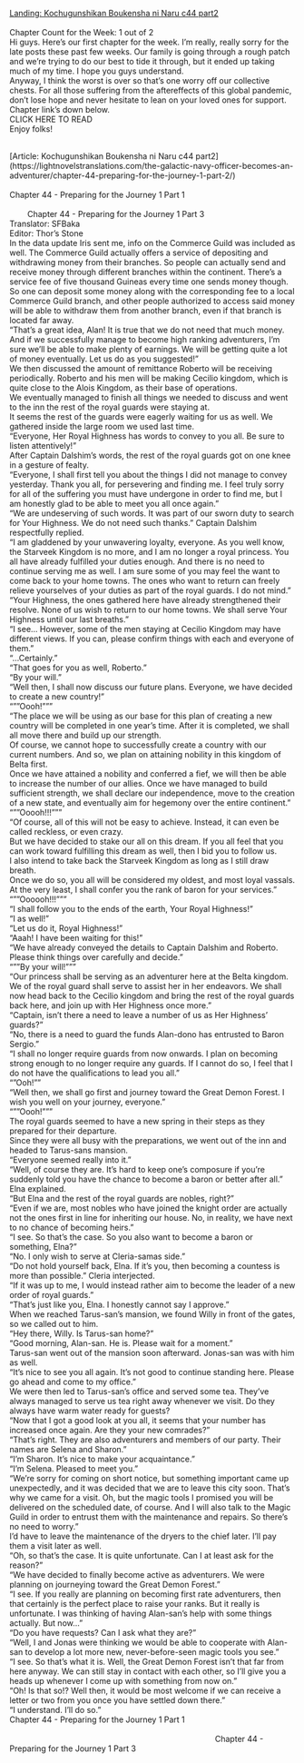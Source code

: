 [Landing: Kochugunshikan Boukensha ni Naru c44 part2](https://lightnovelstranslations.com/galactic-navy-officer-chapter-44-part-2/)
<br/><br/>
Chapter Count for the Week: 1 out of 2<br/>
Hi guys. Here’s our first chapter for the week. I’m really, really sorry for the late posts these past few weeks. Our family is going through a rough patch and we’re trying to do our best to tide it through, but it ended up taking much of my time. I hope you guys understand. <br/>
Anyway, I think the worst is over so that’s one worry off our collective chests. For all those suffering from the aftereffects of this global pandemic, don’t lose hope and never hesitate to lean on your loved ones for support. Chapter link’s down below.<br/>
CLICK HERE TO READ<br/>
Enjoy folks!<br/>

<br/>
[Article: Kochugunshikan Boukensha ni Naru c44 part2](https://lightnovelstranslations.com/the-galactic-navy-officer-becomes-an-adventurer/chapter-44-preparing-for-the-journey-1-part-2/)
<br/><br/>
Chapter 44 - Preparing for the Journey 1 Part 1<br/>
                                                                                                                                        Chapter 44 - Preparing for the Journey 1 Part 3<br/>
Translator: SFBaka<br/>
Editor: Thor’s Stone<br/>
In the data update Iris sent me, info on the Commerce Guild was included as well. The Commerce Guild actually offers a service of depositing and withdrawing money from their branches. So people can actually send and receive money through different branches within the continent. There’s a service fee of five thousand Guineas every time one sends money though.   So one can deposit some money along with the corresponding fee to a local Commerce Guild branch, and other people authorized to access said money will be able to withdraw them from another branch, even if that branch is located far away. <br/>
“That’s a great idea, Alan! It is true that we do not need that much money. And if we successfully manage to become high ranking adventurers, I’m sure we’ll be able to make plenty of earnings. We will be getting quite a lot of money eventually. Let us do as you suggested!”<br/>
We then discussed the amount of remittance Roberto will be receiving periodically. Roberto and his men will be making Cecilio kingdom, which is quite close to the Alois Kingdom, as their base of operations. <br/>
We eventually managed to finish all things we needed to discuss and went to the inn the rest of the royal guards were staying at. <br/>
It seems the rest of the guards were eagerly waiting for us as well. We gathered inside the large room we used last time. <br/>
“Everyone, Her Royal Highness has words to convey to you all. Be sure to listen attentively!”<br/>
After Captain Dalshim’s words, the rest of the royal guards got on one knee in a gesture of fealty.  <br/>
“Everyone, I shall first tell you about the things I did not manage to convey yesterday. Thank you all, for persevering and finding me. I feel truly sorry for all of the suffering you must have undergone in order to find me, but I am honestly glad to be able to meet you all once again.” <br/>
“We are undeserving of such words. It was part of our sworn duty to search for Your Highness. We do not need such thanks.” Captain Dalshim respectfully replied. <br/>
“I am gladdened by your unwavering loyalty, everyone. As you well know, the Starveek Kingdom is no more, and I am no longer a royal princess. You all have already fulfilled your duties enough. And there is no need to continue serving me as well. I am sure some of you may feel the want to come back to your home towns. The ones who want to return can freely relieve yourselves of your duties as part of the royal guards. I do not mind.”<br/>
“Your Highness, the ones gathered here have already strengthened their resolve. None of us wish to return to our home towns. We shall serve Your Highness until our last breaths.” <br/>
“I see… However, some of the men staying at Cecilio Kingdom may have different views. If you can, please confirm things with each and everyone of them.”<br/>
“…Certainly.” <br/>
“That goes for you as well, Roberto.”<br/>
“By your will.”<br/>
“Well then, I shall now discuss our future plans. Everyone, we have decided to create a new country!”<br/>
“””Oooh!”””<br/>
“The place we will be using as our base for this plan of creating a new country will be completed in one year’s time. After it is completed, we shall all move there and build up our strength. <br/>
Of course, we cannot hope to successfully create a country with our current numbers. And so, we plan on attaining nobility in this kingdom of Belta first. <br/>
Once we have attained a nobility and conferred a fief, we will then be able to increase the number of our allies. Once we have managed to build sufficient strength, we shall declare our independence, move to the creation of a new state, and eventually aim for hegemony over the entire continent.” <br/>
“””Ooooh!!!”””<br/>
“Of course, all of this will not be easy to achieve. Instead, it can even be called reckless, or even crazy.<br/>
But we have decided to stake our all on this dream. If you all feel that you can work toward fulfilling this dream as well, then I bid you to follow us. <br/>
I also intend to take back the Starveek Kingdom as long as I still draw breath.<br/>
Once we do so, you all will be considered my oldest, and most loyal vassals. At the very least, I shall confer you the rank of baron for your services.”<br/>
“””Oooooh!!!”””<br/>
“I shall follow you to the ends of the earth, Your Royal Highness!” <br/>
“I as well!”<br/>
“Let us do it, Royal Highness!” <br/>
“Aaah! I have been waiting for this!”<br/>
“We have already conveyed the details to Captain Dalshim and Roberto. Please think things over carefully and decide.” <br/>
“””By your will!”””<br/>
“Our princess shall be serving as an adventurer here at the Belta kingdom. We of the royal guard shall serve to assist her in her endeavors. We shall now head back to the Cecilio kingdom and bring the rest of the royal guards back here, and join up with Her Highness once more.”<br/>
“Captain, isn’t there a need to leave a number of us as Her Highness’ guards?” <br/>
“No, there is a need to guard the funds Alan-dono has entrusted to Baron Sergio.”<br/>
“I shall no longer require guards from now onwards. I plan on becoming strong enough to no longer require any guards. If I cannot do so, I feel that I do not have the qualifications to lead you all.”<br/>
“”Ooh!””<br/>
“Well then, we shall go first and journey toward the Great Demon Forest. I wish you well on your journey, everyone.”<br/>
“””Oooh!”””<br/>
The royal guards seemed to have a new spring in their steps as they prepared for their departure. <br/>
Since they were all busy with the preparations, we went out of the inn and headed to Tarus-sans mansion. <br/>
“Everyone seemed really into it.”<br/>
“Well, of course they are. It’s hard to keep one’s composure if you’re suddenly told you have the chance to become a baron or better after all.” Elna explained. <br/>
“But Elna and the rest of the royal guards are nobles, right?”<br/>
“Even if we are, most nobles who have joined the knight order are actually not the ones first in line for inheriting our house. No, in reality, we have next to no chance of becoming heirs.” <br/>
“I see. So that’s the case. So you also want to become a baron or something, Elna?”<br/>
“No. I only wish to serve at Cleria-samas side.”<br/>
“Do not hold yourself back, Elna. If it’s you, then becoming a countess is more than possible.” Cleria interjected. <br/>
“If it was up to me, I would instead rather aim to become the leader of a new order of royal guards.”<br/>
“That’s just like you, Elna. I honestly cannot say I approve.”  <br/>
When we reached Tarus-san’s mansion, we found Willy in front of the gates, so we called out to him. <br/>
“Hey there, Willy. Is Tarus-san home?”<br/>
“Good morning, Alan-san. He is. Please wait for a moment.”<br/>
Tarus-san went out of the mansion soon afterward. Jonas-san was with him as well.<br/>
“It’s nice to see you all again. It’s not good to continue standing here. Please go ahead and come to my office.”<br/>
We were then led to Tarus-san’s office and served some tea. They’ve always managed to serve us tea right away whenever we visit. Do they always have warm water ready for guests? <br/>
“Now that I got a good look at you all, it seems that your number has increased once again. Are they your new comrades?”<br/>
“That’s right. They are also adventurers and members of our party. Their names are Selena and Sharon.” <br/>
“I’m Sharon. It’s nice to make your acquaintance.” <br/>
“I’m Selena. Pleased to meet you.”<br/>
“We’re sorry for coming on short notice, but something important came up unexpectedly, and it was decided that we are to leave this city soon. That’s why we came for a visit. Oh, but the magic tools I promised you will be delivered on the scheduled date, of course. And I will also talk to the Magic Guild in order to entrust them with the maintenance and repairs. So there’s no need to worry.”<br/>
I’d have to leave the maintenance of the dryers to the chief later. I’ll pay them a visit later as well.<br/>
“Oh, so that’s the case. It is quite unfortunate. Can I at least ask for the reason?”<br/>
“We have decided to finally become active as adventurers. We were planning on journeying toward the Great Demon Forest.”<br/>
“I see. If you really are planning on becoming first rate adventurers, then that certainly is the perfect place to raise your ranks. But it really is unfortunate. I was thinking of having Alan-san’s help with some things actually. But now…”<br/>
“Do you have requests? Can I ask what they are?”<br/>
“Well, I and Jonas were thinking we would be able to cooperate with Alan-san to develop a lot more new, never-before-seen magic tools you see.”<br/>
“I see. So that’s what it is. Well, the Great Demon Forest isn’t that far from here anyway. We can still stay in contact with each other, so I’ll give you a heads up whenever I come up with something from now on.” <br/>
“Oh! Is that so!? Well then, it would be most welcome if we can receive a letter or two from you once you have settled down there.” <br/>
“I understand. I’ll do so.” <br/>
Chapter 44 - Preparing for the Journey 1 Part 1<br/>
                                                                                                                                        Chapter 44 - Preparing for the Journey 1 Part 3<br/>
